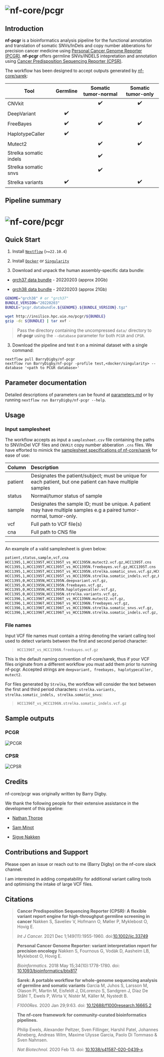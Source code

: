 # ![nf-core/pcgr](docs/images/nf-pcgr.png)

## Introduction

**nf-pcgr** is a bioinformatics analysis pipeline for the functional annotation and translation of somatic SNVs/InDels and copy number abberations for precision cancer medicine using [Personal Cancer Genome Reporter (PCGR)](https://github.com/sigven/pcgr). **nf-pcgr** offers germline SNVs/INDELS intepretation and annotation using [Cancer Predisposition Sequencing Reporter (CPSR)](https://github.com/sigven/cpsr/).

The workflow has been designed to accept outputs generated by [nf-core/sarek](https://github.com/nf-core/sarek):

| Tool                   |      Germline      | Somatic tumor-normal | Somatic tumor-only |
| ---------------------- | :----------------: | :------------------: | :----------------: |
| CNVkit                 |                    |  :heavy_check_mark:  | :heavy_check_mark: |
| DeepVariant            | :heavy_check_mark: |                      |                    |
| FreeBayes              | :heavy_check_mark: |  :heavy_check_mark:  | :heavy_check_mark: |
| HaplotypeCaller        | :heavy_check_mark: |                      |                    |
| Mutect2                |                    |  :heavy_check_mark:  | :heavy_check_mark: |
| Strelka somatic indels |                    |  :heavy_check_mark:  |                    |
| Strelka somatic snvs   |                    |  :heavy_check_mark:  |                    |
| Strelka variants       | :heavy_check_mark: |                      | :heavy_check_mark: |

## Pipeline summary

# ![nf-core/pcgr](docs/images/schematic.png)

## Quick Start

1. Install [`Nextflow`](https://www.nextflow.io/docs/latest/getstarted.html#installation) (`>=22.10.4`)

2. Install [`Docker`](https://docs.docker.com/engine/installation/) or [`Singularity`](https://www.sylabs.io/guides/3.0/user-guide/)

3. Download and unpack the human assembly-specific data bundle:

- [grch37 data bundle](http://insilico.hpc.uio.no/pcgr/pcgr.databundle.grch37.20220203.tgz) - 20220203 (approx 20Gb)

- [grch38 data bundle](http://insilico.hpc.uio.no/pcgr/pcgr.databundle.grch38.20220203.tgz) - 20220203 (approx 21Gb)

```bash
GENOME="grch38" # or "grch37"
BUNDLE_VERSION="20220203"
BUNDLE="pcgr.databundle.${GENOME}.${BUNDLE_VERSION}.tgz"

wget http://insilico.hpc.uio.no/pcgr/${BUNDLE}
gzip -dc ${BUNDLE} | tar xvf -
```

> Pass the directory containing the uncompressed `data/` directory to **nf-pcgr** using the `--database` parameter for both `PCGR` and `CPSR`.

3. Download the pipeline and test it on a minimal dataset with a single command:

```console
nextflow pull BarryDigby/nf-pcgr
nextflow run BarryDigby/nf-pcgr -profile test,<docker/singularity> --database '<path to PCGR database>'
```

## Parameter documentation

Detailed descriptions of parameters can be found at [parameters.md](docs/parameters.md) or by running `nextflow run BarryDigby/nf-pcgr --help`.
## Usage

### Input samplesheet

The workflow accepts as input a `samplesheet.csv` file containing the paths to SNV/InDel VCF files and `CNVKit` copy number abberation `.cns` files. We have efforted to mimick the [samplesheet specifications of nf-core/sarek](https://github.com/nf-core/sarek/blob/master/docs/usage.md#input-sample-sheet-configurations) for ease of use:

| Column  |                                                      Description                                                     |
|---------|:---------------------------------------------------------------------------------------------------------------------|
| patient |      Designates the patient/subject; must be unique for each patient, but one patient can have multiple samples      |
| status  |                                             Normal/tumor status of sample                                            |
| sample  | Designates the sample ID; must be unique. A patient may have multiple samples e.g a paired tumor-normal, tumor-only. |
| vcf     |                                               Full path to VCF file(s)                                               |
| cna     |                                                 Full path to CNS file                                                |

***

An example of a valid samplesheet is given below:

```bash
patient,status,sample,vcf,cna
HCC1395,1,HCC1395T,HCC1395T_vs_HCC1395N.mutect2.vcf.gz,HCC1395T.cns
HCC1395,1,HCC1395T,HCC1395T_vs_HCC1395N.freebayes.vcf.gz,HCC1395T.cns
HCC1395,1,HCC1395T,HCC1395T_vs_HCC1395N.strelka.somatic_snvs.vcf.gz,HCC1395T.cns
HCC1395,1,HCC1395T,HCC1395T_vs_HCC1395N.strelka.somatic_indels.vcf.gz,HCC1395T.cns
HCC1395,0,HCC1395N,HCC1395N.deepvariant.vcf.gz,
HCC1395,0,HCC1395N,HCC1395N.freebayes.vcf.gz,
HCC1395,0,HCC1395N,HCC1395N.haplotypecaller.vcf.gz,
HCC1395,0,HCC1395N,HCC1395N.strelka.variants.vcf.gz,
HCC1396,1,HCC1396T,HCC1396T_vs_HCC1396N.mutect2.vcf.gz,
HCC1396,1,HCC1396T,HCC1396T_vs_HCC1396N.freebayes.vcf.gz,
HCC1396,1,HCC1396T,HCC1396T_vs_HCC1396N.strelka.somatic_snvs.vcf.gz,
HCC1396,1,HCC1396T,HCC1396T_vs_HCC1396N.strelka.somatic_indels.vcf.gz,
```

### File names

Input VCF file names must contain a string denoting the variant calling tool used to detect variants between the first and second period character:

> `HCC1396T_vs_HCC1396N.freebayes.vcf.gz`

This is the default naming convention of nf-core/sarek, thus if your VCF files originate from a different workflow you must add them prior to running nf-pcgr. Accepted strings are `deepvariant, freebayes, haplotypecaller, mutect2`.

For files generated by `Strelka`, the workflow will consider the text between the first and third period characters: `strelka.variants, strelka.somatic_indels, strelka.somatic_snvs`:

> `HCC1396T_vs_HCC1396N.strelka.somatic_indels.vcf.gz`


## Sample outputs

### PCGR

![PCGR](https://raw.githubusercontent.com/sigven/pcgr/master/pcgrr/pkgdown/assets/img/pcgr_dashboard_views.png)

### CPSR

![CPSR](https://raw.githubusercontent.com/sigven/cpsr/master/pkgdown/assets/img/cpsr_views.png)


## Credits

nf-core/pcgr was originally written by Barry Digby.

We thank the following people for their extensive assistance in the development of this pipeline:

- [Nathan Thorpe](https://github.com/nathanthorpe)

- [Sam Minot](https://github.com/sminot)

- [Sigve Nakken](https://github.com/sigven)

## Contributions and Support

Please open an issue or reach out to me (Barry Digby) on the nf-core slack channel.

I am interested in adding compatability for additional variant calling tools and optimising the intake of large VCF files.

## Citations

> **Cancer Predisposition Sequencing Reporter (CPSR): A flexible variant report engine for high-throughput germline screening in cancer**
> Nakken S, Saveliev V, Hofmann O, Møller P, Myklebost O, Hovig E.
>
> _Int J Cancer._ 2021 Dec 1;149(11):1955-1960. doi:[10.1002/ijc.33749](https://doi.org/10.1002/ijc.33749)

> **Personal Cancer Genome Reporter: variant interpretation report for precision oncology**
> Nakken S, Fournous G, Vodák D, Aasheim LB, Myklebost O, Hovig E.
>
> _Bioinformatics._ 2018 May 15;34(10):1778-1780. doi: [10.1093/bioinformatics/btx817](https://doi.org/10.1093%2Fbioinformatics%2Fbtx817)

> **Sarek: A portable workflow for whole-genome sequencing analysis of germline and somatic variants**
> Garcia M, Juhos S, Larsson M, Olason PI, Martin M, Eisfeldt J, DiLorenzo S, Sandgren J, Díaz De Ståhl T, Ewels P, Wirta V, Nistér M, Käller M, Nystedt B.
>
> _F1000Res._ 2020 Jan 29;9:63. doi: [10.12688/f1000research.16665.2](https://doi.org/10.12688%2Ff1000research.16665.2)

> **The nf-core framework for community-curated bioinformatics pipelines.**
>
> Philip Ewels, Alexander Peltzer, Sven Fillinger, Harshil Patel, Johannes Alneberg, Andreas Wilm, Maxime Ulysse Garcia, Paolo Di Tommaso & Sven Nahnsen.
>
> _Nat Biotechnol._ 2020 Feb 13. doi: [10.1038/s41587-020-0439-x](https://dx.doi.org/10.1038/s41587-020-0439-x).
